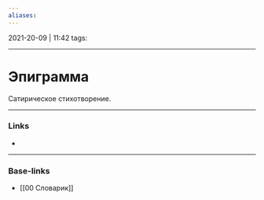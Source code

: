 ```yaml
---
aliases:
---
```

2021-20-09 | 11:42
tags: 
___

# Эпиграмма
Сатирическое стихотворение.


___
### Links
- 

___
### Base-links
- [[00 Словарик]]

